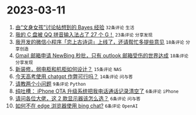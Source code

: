 # 2023-03-11

1. [由“文身女孩”讨论帖想到的 Bayes 经验](https://www.v2ex.com/t/923074) `32条评论` `生活`
1. [我的 C 盘被 QQ 拼音输入法占了 27 个 G！](https://www.v2ex.com/t/923072) `23条评论` `分享发现`
1. [我开发的微信小程序「恋上古诗词」上线了，还请帮忙多提些意见](https://www.v2ex.com/t/923086) `18条评论` `分享创造`
1. [Gmail 邮箱申请 NewBing 秒批，只有 outlook 邮箱受伤的世界达成](https://www.v2ex.com/t/923079) `18条评论` `分享发现`
1. [新装修，弱电柜和机柜如何设计？](https://www.v2ex.com/t/923069) `15条评论` `NAS`
1. [今天高考使用 chatgpt 作弊可行吗？](https://www.v2ex.com/t/923090) `14条评论` `问与答`
1. [请教两个小问题](https://www.v2ex.com/t/923068) `9条评论` `Python`
1. [纯吐槽： iPhone OTA 升级系统把我电话通话记录清空了](https://www.v2ex.com/t/923099) `6条评论` `iPhone`
1. [请问各位大佬，这 2 款显示器该怎么选？](https://www.v2ex.com/t/923084) `6条评论` `问与答`
1. [如何不在 edge 浏览器使用 bing chat?](https://www.v2ex.com/t/923067) `6条评论` `OpenAI`
